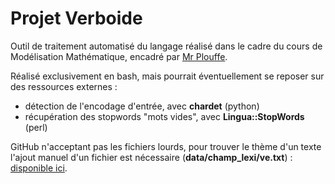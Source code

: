 Projet Verboide
===============

Outil de traitement automatisé du langage réalisé dans le cadre du cours de Modélisation Mathématique, encadré par [Mr Plouffe](http://www.plouffe.fr/).

Réalisé exclusivement en bash, mais pourrait éventuellement se reposer sur des ressources externes :
* détection de l'encodage d'entrée, avec __chardet__ (python)
* récupération des stopwords "mots vides", avec __Lingua::StopWords__ (perl)

GitHub n'acceptant pas les fichiers lourds, pour trouver le thème d'un texte l'ajout manuel d'un fichier est nécessaire (__data/champ_lexi/ve.txt__) : [disponible ici](http://plouffe.fr/IUT/Modelisation%20maths/VE/VirtualEncyclopedia).